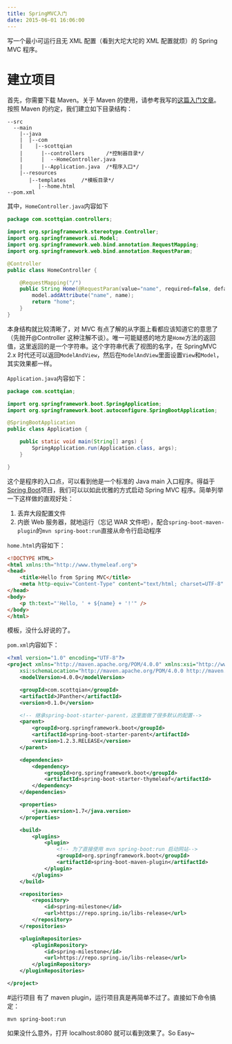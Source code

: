 ```yaml
---
title: SpringMVC入门
date: 2015-06-01 16:06:00
---
```


写一个最小可运行且无 XML 配置（看到大坨大坨的 XML 配置就烦）的 Spring MVC 程序。

# 建立项目

首先，你需要下载 Maven。关于 Maven 的使用，请参考我写的[这篇入门文章](/2015/05/28/maven-start/)。按照 Maven 的约定，我们建立如下目录结构：

```
--src
  --main
    |--java
    |  |--com
    |    |--scottqian
    |      |--controllers       /*控制器目录*/
    |      |  --HomeController.java
    |      |--Application.java  /*程序入口*/
    |--resources
       |--templates     /*模板目录*/
          |--home.html
--pom.xml
```

其中，`HomeController.java`内容如下

```java
package com.scottqian.controllers;

import org.springframework.stereotype.Controller;
import org.springframework.ui.Model;
import org.springframework.web.bind.annotation.RequestMapping;
import org.springframework.web.bind.annotation.RequestParam;

@Controller
public class HomeController {

    @RequestMapping("/")
    public String Home(@RequestParam(value="name", required=false, defaultValue="World") String name, Model model) {
        model.addAttribute("name", name);
        return "home";
    }
}
```

本身结构就比较清晰了，对 MVC 有点了解的从字面上看都应该知道它的意思了（先抛开@Controller 这种注解不谈）。唯一可能疑惑的地方是`Home`方法的返回值，这里返回的是一个字符串。这个字符串代表了视图的名字，在 SpringMVC 2.x 时代还可以返回`ModelAndView`，然后在`ModelAndView`里面设置`View`和`Model`，其实效果都一样。

`Application.java`内容如下：

```java
package com.scottqian;

import org.springframework.boot.SpringApplication;
import org.springframework.boot.autoconfigure.SpringBootApplication;

@SpringBootApplication
public class Application {

    public static void main(String[] args) {
        SpringApplication.run(Application.class, args);
    }

}
```

这个是程序的入口点，可以看到他是一个标准的 Java main 入口程序。得益于[Spring Boot](http://projects.spring.io/spring-boot/)项目，我们可以以如此优雅的方式启动 Spring MVC 程序。简单列举一下这样做的直观好处：

1. 丢弃大段配置文件
2. 内嵌 Web 服务器，就地运行（忘记 WAR 文件吧），配合`spring-boot-maven-plugin`的`mvn spring-boot:run`直接从命令行启动程序

`home.html`内容如下：

```html
<!DOCTYPE HTML>
<html xmlns:th="http://www.thymeleaf.org">
<head>
    <title>Hello from Spring MVC</title>
    <meta http-equiv="Content-Type" content="text/html; charset=UTF-8" />
</head>
<body>
    <p th:text="'Hello, ' + ${name} + '!'" />
</body>
</html>
```

模板，没什么好说的了。

`pom.xml`内容如下：

```xml
<?xml version="1.0" encoding="UTF-8"?>
<project xmlns="http://maven.apache.org/POM/4.0.0" xmlns:xsi="http://www.w3.org/2001/XMLSchema-instance"
    xsi:schemaLocation="http://maven.apache.org/POM/4.0.0 http://maven.apache.org/xsd/maven-4.0.0.xsd">
    <modelVersion>4.0.0</modelVersion>

    <groupId>com.scottqian</groupId>
    <artifactId>JPanther</artifactId>
    <version>0.1.0</version>

    <!-- 继承spring-boot-starter-parent，这里面做了很多默认的配置-->
    <parent>
        <groupId>org.springframework.boot</groupId>
        <artifactId>spring-boot-starter-parent</artifactId>
        <version>1.2.3.RELEASE</version>
    </parent>

    <dependencies>
        <dependency>
            <groupId>org.springframework.boot</groupId>
            <artifactId>spring-boot-starter-thymeleaf</artifactId>
        </dependency>
    </dependencies>

    <properties>
        <java.version>1.7</java.version>
    </properties>

    <build>
        <plugins>
            <plugin>
                <!-- 为了直接使用 mvn spring-boot:run 启动网站-->
                <groupId>org.springframework.boot</groupId>
                <artifactId>spring-boot-maven-plugin</artifactId>
            </plugin>
        </plugins>
    </build>

    <repositories>
        <repository>
            <id>spring-milestone</id>
            <url>https://repo.spring.io/libs-release</url>
        </repository>
    </repositories>

    <pluginRepositories>
        <pluginRepository>
            <id>spring-milestone</id>
            <url>https://repo.spring.io/libs-release</url>
        </pluginRepository>
    </pluginRepositories>

</project>
```

#运行项目
有了 maven plugin，运行项目真是再简单不过了。直接如下命令搞定：

```
mvn spring-boot:run
```

如果没什么意外，打开 localhost:8080 就可以看到效果了。So Easy~
